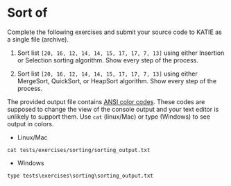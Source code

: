 # Sort of

Complete the following exercises and submit your source code to KATIE as a single file (archive).

1. Sort list `[20, 16, 12, 14, 14, 15, 17, 17, 7, 13]` using either Insertion or Selection sorting algorithm. Show every step of the process.

2. Sort list `[20, 16, 12, 14, 14, 15, 17, 17, 7, 13]` using either MergeSort, QuickSort, or HeapSort algorithm. Show every step of the process.

The provided output file contains [ANSI color codes](https://misc.flogisoft.com/bash/tip_colors_and_formatting). These codes are supposed to change the view of the console output and your text editor is unlikely to support them. Use `cat` (linux/Mac) or type (Windows) to see output in colors.

* Linux/Mac

```
cat tests/exercises/sorting/sorting_output.txt
```

* Windows

```
type tests\exercises\sorting\sorting_output.txt
```
